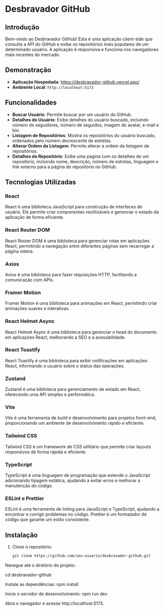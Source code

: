 # Desbravador GitHub

## Introdução

Bem-vindo ao Desbravador GitHub! Esta é uma aplicação client-side que consulta a API do GitHub e exibe os repositórios mais populares de um determinado usuário. A aplicação é responsiva e funciona nos navegadores mais recentes do mercado.

## Demonstração

- **Aplicação Hospedada**: https://desbravador-github.vercel.app/
- **Ambiente Local**: `http://localhost:5173`

## Funcionalidades

- **Buscar Usuário**: Permite buscar por um usuário do GitHub.
- **Detalhes do Usuário**: Exibe detalhes do usuário buscado, incluindo número de seguidores, número de seguidos, imagem do avatar, e-mail e bio.
- **Listagem de Repositórios**: Mostra os repositórios do usuário buscado, ordenados pelo número decrescente de estrelas.
- **Alterar Ordem da Listagem**: Permite alterar a ordem da listagem de repositórios.
- **Detalhes do Repositório**: Exibe uma página com os detalhes de um repositório, incluindo nome, descrição, número de estrelas, linguagem e link externo para a página do repositório no GitHub.

## Tecnologias Utilizadas

### React
React é uma biblioteca JavaScript para construção de interfaces de usuário. Ele permite criar componentes reutilizáveis e gerenciar o estado da aplicação de forma eficiente.

### React Router DOM
React Router DOM é uma biblioteca para gerenciar rotas em aplicações React, permitindo a navegação entre diferentes páginas sem recarregar a página inteira.

### Axios
Axios é uma biblioteca para fazer requisições HTTP, facilitando a comunicação com APIs.

### Framer Motion
Framer Motion é uma biblioteca para animações em React, permitindo criar animações suaves e interativas.

### React Helmet Async
React Helmet Async é uma biblioteca para gerenciar o head do documento em aplicações React, melhorando a SEO e a acessibilidade.

### React Toastify
React Toastify é uma biblioteca para exibir notificações em aplicações React, informando o usuário sobre o status das operações.

### Zustand
Zustand é uma biblioteca para gerenciamento de estado em React, oferecendo uma API simples e performática.

### Vite
Vite é uma ferramenta de build e desenvolvimento para projetos front-end, proporcionando um ambiente de desenvolvimento rápido e eficiente.

### Tailwind CSS
Tailwind CSS é um framework de CSS utilitário que permite criar layouts responsivos de forma rápida e eficiente.

### TypeScript
TypeScript é uma linguagem de programação que estende o JavaScript adicionando tipagem estática, ajudando a evitar erros e melhorar a manutenção do código.

### ESLint e Prettier
ESLint é uma ferramenta de linting para JavaScript e TypeScript, ajudando a encontrar e corrigir problemas no código. Prettier é um formatador de código que garante um estilo consistente.

## Instalação

1. Clone o repositório:
   ```bash
   git clone https://github.com/seu-usuario/desbravador-github.git
Navegue até o diretório do projeto:

cd desbravador-github

Instale as dependências: npm install

Inicie o servidor de desenvolvimento: npm run dev

Abra o navegador e acesse http://localhost:5173.
